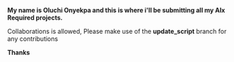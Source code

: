 <strong>My name is Oluchi Onyekpa and this is where i'll be submitting all my Alx Required projects.</strong>

Collaborations is allowed, Please make use of the <strong>update_script</strong> branch for any contributions

<b>Thanks</b>
